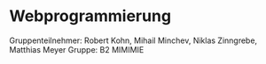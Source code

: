 # Webprogrammierung
Gruppenteilnehmer: Robert Kohn, Mihail Minchev, Niklas Zinngrebe, Matthias Meyer
Gruppe: B2
MIMIMIE